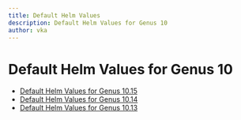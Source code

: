 ```yaml
---
title: Default Helm Values
description: Default Helm Values for Genus 10
author: vka
---
```


# Default Helm Values for Genus 10

- [Default Helm Values for Genus 10.15](genus-10.15.md)
- [Default Helm Values for Genus 10.14](genus-10.14.md)
- [Default Helm Values for Genus 10.13](genus-10.13.md)
